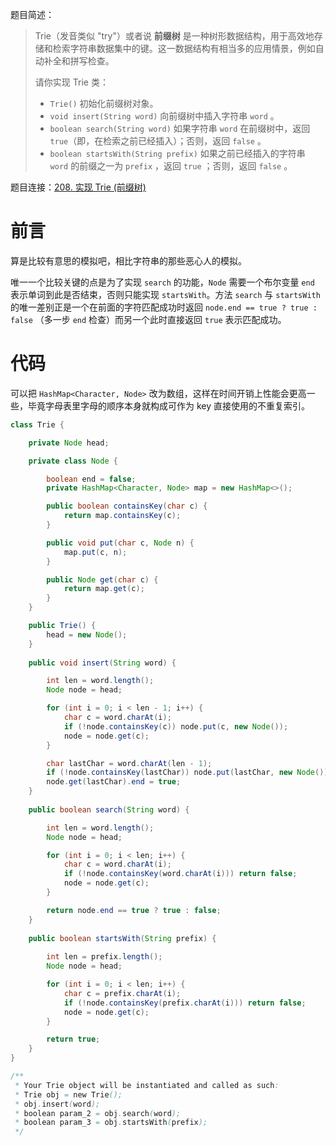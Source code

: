 题目简述：

> Trie（发音类似 "try"）或者说 **前缀树** 是一种树形数据结构，用于高效地存储和检索字符串数据集中的键。这一数据结构有相当多的应用情景，例如自动补全和拼写检查。
>
> 请你实现 Trie 类：
>
> - `Trie()` 初始化前缀树对象。
> - `void insert(String word)` 向前缀树中插入字符串 `word` 。
> - `boolean search(String word)` 如果字符串 `word` 在前缀树中，返回 `true`（即，在检索之前已经插入）；否则，返回 `false` 。
> - `boolean startsWith(String prefix)` 如果之前已经插入的字符串 `word` 的前缀之一为 `prefix` ，返回 `true` ；否则，返回 `false` 。

题目连接：[208. 实现 Trie (前缀树)](https://leetcode.cn/problems/implement-trie-prefix-tree/)

# 前言

算是比较有意思的模拟吧，相比字符串的那些恶心人的模拟。

唯一一个比较关键的点是为了实现 `search` 的功能，`Node` 需要一个布尔变量 `end` 表示单词到此是否结束，否则只能实现 `startsWith`。方法 `search` 与 `startsWith` 的唯一差别正是一个在前面的字符匹配成功时返回 `node.end == true ? true : false` （多一步 `end` 检查）而另一个此时直接返回 `true` 表示匹配成功。

# 代码

可以把 `HashMap<Character, Node>` 改为数组，这样在时间开销上性能会更高一些，毕竟字母表里字母的顺序本身就构成可作为 key 直接使用的不重复索引。

```java
class Trie {

    private Node head;

    private class Node {

        boolean end = false;
        private HashMap<Character, Node> map = new HashMap<>();

        public boolean containsKey(char c) {
            return map.containsKey(c);
        }

        public void put(char c, Node n) {
            map.put(c, n);
        }

        public Node get(char c) {
            return map.get(c);
        }
    }

    public Trie() {
        head = new Node();
    }
    
    public void insert(String word) {

        int len = word.length();
        Node node = head;

        for (int i = 0; i < len - 1; i++) {
            char c = word.charAt(i);
            if (!node.containsKey(c)) node.put(c, new Node());
            node = node.get(c);
        }

        char lastChar = word.charAt(len - 1);
        if (!node.containsKey(lastChar)) node.put(lastChar, new Node());
        node.get(lastChar).end = true;
    }
    
    public boolean search(String word) {

        int len = word.length();
        Node node = head;

        for (int i = 0; i < len; i++) {
            char c = word.charAt(i);
            if (!node.containsKey(word.charAt(i))) return false;
            node = node.get(c);
        }

        return node.end == true ? true : false;
    }
    
    public boolean startsWith(String prefix) {
        
        int len = prefix.length();
        Node node = head;

        for (int i = 0; i < len; i++) {
            char c = prefix.charAt(i);
            if (!node.containsKey(prefix.charAt(i))) return false;
            node = node.get(c);
        }

        return true;
    }
}

/**
 * Your Trie object will be instantiated and called as such:
 * Trie obj = new Trie();
 * obj.insert(word);
 * boolean param_2 = obj.search(word);
 * boolean param_3 = obj.startsWith(prefix);
 */
```

